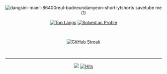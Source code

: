  <div align="center">

![dangsini-maeil-86400reul-badneundamyeon-short-ytshorts savetube me (1)](https://user-images.githubusercontent.com/108647524/207112378-c73ebedf-127b-4d9a-a1a4-6fc1284e4e16.gif)



[![Top Langs](https://github-readme-stats.vercel.app/api/top-langs/?username=wxxk&layout=compact&theme=buefy)](https://github.com/anuraghazra/github-readme-stats)
[![Solved.ac Profile](http://mazassumnida.wtf/api/v2/generate_badge?boj=dwde2)](https://solved.ac/dwde2/)


</br>

[![GitHub Streak](https://github-readme-streak-stats.herokuapp.com/?user=wxxk&theme=tokyonight)](https://git.io/streak-stats)


</br>

---
![](https://img.shields.io/github/followers/wxxk?style=social)
[![Hits](https://hits.seeyoufarm.com/api/count/incr/badge.svg?url=https%3A%2F%2Fgithub.com%2Fwxxk&count_bg=%2357A819&title_bg=%23000000&icon=github.svg&icon_color=%2300FF06&title=hits&edge_flat=false)](https://hits.seeyoufarm.com)

</div>

